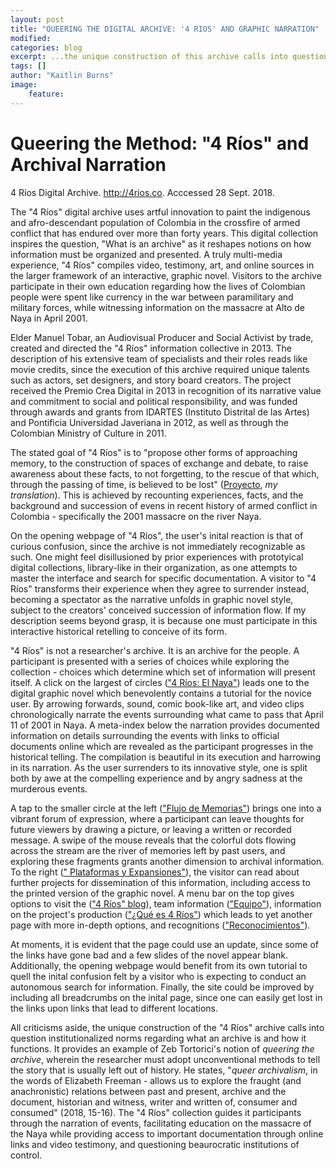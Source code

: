 ```yaml
---
layout: post
title: "QUEERING THE DIGITAL ARCHIVE: '4 RIOS' AND GRAPHIC NARRATION"
modified:
categories: blog
excerpt: ...the unique construction of this archive calls into question institutionalized norms regarding what an archive is and how it functions.
tags: []
author: "Kaitlin Burns"
image:
	feature:
---
```

# **Queering the Method: "4 Ríos" and Archival Narration**

4 Ríos Digital Archive. http://4rios.co. Acccessed 28 Sept. 2018.

The "4 Ríos" digital archive uses artful innovation to paint the indigenous and afro-descendant population of Colombia in the crossfire of armed conflict that has endured over more than forty years. This digital collection inspires the question, "What is an archive" as it reshapes notions on how information must be organized and presented. A truly multi-media experience, "4 Ríos" compiles video, testimony, art, and online sources in the larger framework of an interactive, graphic novel. Visitors to the archive participate in their own education regarding how the lives of Colombian people were spent like currency in the war between paramilitary and military forces, while witnessing information on the massacre at Alto de Naya in April 2001.

Elder Manuel Tobar, an Audiovisual Producer and Social Activist by trade, created and directed the "4 Ríos" information collective in 2013. The description of his extensive team of specialists and their roles reads like movie credits, since the execution of this archive required unique talents such as actors, set designers, and story board creators. The project received the Premio Crea Digital in 2013 in recognition of its narrative value and commitment to social and political responsibility, and was funded through awards and grants from IDARTES (Instituto Distrital de las Artes) and Pontificia Universidad Javeriana in 2012, as well as through the Colombian Ministry of Culture in 2011.

The stated goal of "4 Ríos" is to "propose other forms of approaching memory, to the construction of spaces of exchange and debate, to raise awareness about these facts, to not forgetting, to the rescue of that which, through the passing of time, is believed to be lost" ([Proyecto](http://4rios.co/blog/proyecto/), *my translation*). This is achieved by recounting experiences, facts, and the background and succession of evens in recent history of armed conflict in Colombia - specifically the 2001 massacre on the river Naya.

On the opening webpage of "4 Ríos", the user's inital reaction is that of curious confusion, since the archive is not immediately recognizable as such. One might feel disillusioned by prior experiences with prototyical digital collections, library-like in their organization, as one attempts to master the interface and search for specific documentation. A visitor to "4 Ríos" transforms their experience when they agree to surrender instead, becoming a spectator as the narrative unfolds in graphic novel style, subject to the creators' conceived succession of information flow. If my description seems beyond grasp, it is because one must participate in this interactive historical retelling to conceive of its form.

"4 Ríos" is not a researcher's archive. It is an archive for the people. A participant is presented with a series of choices while exploring the collection - choices which determine which set of information will present itself. A click on the largest of circles (["4 Ríos: El Naya"](http://4rios.co/elnaya)) leads one to the digital graphic novel which benevolently contains a tutorial for the novice user. By arrowing forwards, sound, comic book-like art, and video clips chronologically narrate the events surrounding what came to pass that April 11 of 2001 in Naya. A meta-index below the narration provides documented information on details surrounding the events with links to official documents online which are revealed as the participant progresses in the historical telling. The compilation is beautiful in its execution and harrowing in its narration. As the user surrenders to its innovative style, one is split both by awe at the compelling experience and by angry sadness at the murderous events.

A tap to the smaller circle at the left (["Flujo de Memorias"](http://4rios.co/elnaya/flujo)) brings one into a vibrant forum of expression, where a participant can leave thoughts for future viewers by drawing a picture, or leaving a written or recorded message. A swipe of the mouse reveals that the colorful dots flowing across the stream are the river of memories left by past users, and exploring these fragments grants another dimension to archival information. To the right ([" Plataformas y Expansiones"](http://4rios.co/blog/expansiones-y-plataformas/)), the visitor can read about further projects for dissemination of this information, including access to the printed version of the graphic novel. A menu bar on the top gives options to visit the (["4 Ríos" blog](http://4rios.co/blog)), team information (["Equipo"](http://4rios.co/blog/equipo)), information on the project's production (["¿Qué es 4 Ríos"](http://4rios.co/blog/proyecto)) which leads to yet another page with more in-depth options, and recognitions (["Reconocimientos"](http://4rios.co/blog/reconocimientos)).

At moments, it is evident that the page could use an update, since some of the links have gone bad and a few slides of the novel appear blank. Additionally, the opening webpage would benefit from its own tutorial to quell the inital confusion felt by a visitor who is expecting to conduct an autonomous search for information. Finally, the site could be improved by including all breadcrumbs on the inital page, since one can easily get lost in the links upon links that lead to different locations.

All criticisms aside, the unique construction of the "4 Ríos" archive calls into question institutionalized norms regarding what an archive is and how it functions. It provides an example of Zeb Tortorici's notion of *queering the archive*, wherein the researcher must adopt unconventional methods to tell the story that is usually left out of history. He states, "*queer archivalism*, in the words of Elizabeth Freeman - allows us to explore the fraught (and anachronistic) relations between past and present, archive and the document, historian and witness, writer and written of, consumer and consumed" (2018, 15-16). The "4 Ríos" collection guides it participants through the narration of events, facilitating education on the massacre of the Naya while providing access to important documentation through online links and video testimony, and questioning beaurocratic institutions of control.  

